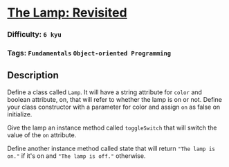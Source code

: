 # [The Lamp: Revisited](https://www.codewars.com/kata/570e6e32de4dc8a8340016dd)

### Difficulty: `6 kyu`

### Tags: `Fundamentals` `Object-oriented Programming`

## Description

Define a class called `Lamp`. It will have a string attribute for `color` and boolean attribute, on, that will refer to whether the lamp is on or not. Define your class constructor with a parameter for color and assign `on` as false on initialize.

Give the lamp an instance method called `toggleSwitch` that will switch the value of the `on` attribute.

Define another instance method called state that will return `"The lamp is on."` if it's on and `"The lamp is off."` otherwise.